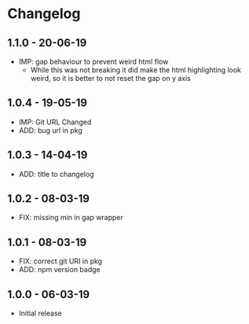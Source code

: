 # Changelog

## 1.1.0 - 20-06-19
* IMP: gap behaviour to prevent weird html flow
  * While this was not breaking it did make the html highlighting look weird,
    so it is better to not reset the gap on y axis

## 1.0.4 - 19-05-19
* IMP: Git URL Changed
* ADD: bug url in pkg

## 1.0.3 - 14-04-19
* ADD: title to changelog

## 1.0.2 - 08-03-19
* FIX: missing min in gap wrapper

## 1.0.1 - 08-03-19
* FIX: correct git URI in pkg
* ADD: npm version badge

## 1.0.0 - 06-03-19
* Initial release
